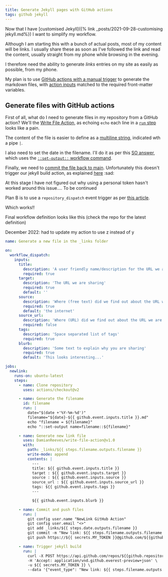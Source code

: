 ```yaml
---
title: Generate Jekyll pages with GitHub actions
tags: github jekyll 
---
```


Now that I have [customised Jekyll]({% link _posts/2021-09-28-customising jekyll.md%}) I want to simplify my workflow.

Although I am starting this with a bunch of actual posts, most of my content will be links. I usually share these as soon as I've followed the link and read the content, usually straight from my phone while browsing in the evening.

I therefore need the ability to generate *links* entries on my site as easily as possible, from my phone.

My plan is to use [GitHub actions with a manual trigger](https://github.blog/changelog/2020-07-06-github-actions-manual-triggers-with-workflow_dispatch/) to generate the markdown files, with [action inputs](https://docs.github.com/en/actions/creating-actions/metadata-syntax-for-github-actions#inputs) matched to the required front-matter variables.

## Generate files with GitHub actions

First of all, what do I need to generate files in my repository from a GitHub action? 
We'll the [Write File Action](https://github.com/marketplace/actions/write-file), as echoing `echo` each line in a [`run` step](https://docs.github.com/en/actions/learn-github-actions/workflow-syntax-for-github-actions#jobsjob_idstepsrun) looks like a pain.

The content of the file is easier to define as a [multiline string](https://alisoftware.github.io/yaml/2021/08/19/yaml-part2-strings/), indicated wth a pipe `|`.

I also need to set the date in the filename. 
I'll do it as per this [SO answer](https://stackoverflow.com/a/60942437), which uses the [`::set-output::` workflow command](https://docs.github.com/en/actions/learn-github-actions/workflow-commands-for-github-actions).

Finally, we need to [commit the file back to main](https://lannonbr.com/blog/2019-12-09-git-commit-in-actions).
Unfortunately this doesn't trigger our jekyll build action, as explained [here](https://github.community/t/github-action-not-triggering-gh-pages-upon-push/16096) :sad:

At this stage I have not figured out why using a personal token hasn't worked around this issue.... To be continued

Plan B is to use a `repository_dispatch` event trigger as per [this article](https://blog.marcnuri.com/triggering-github-actions-across-different-repositories).

Which works!!

Final workflow definition looks like this (check the repo for the latest definition)

December 2022: had to update my action to use z instead of y

``` yaml
name: Generate a new file in the _links folder

on:
  workflow_dispatch:
    inputs:
      title:
        description: 'A user friendly name/description for the URL we are sharing'     
        required: true
      target:
        description: 'The URL we are sharing'     
        required: true
        default: ''
      source:
        description: 'Where (free text) did we find out about the URL we are sharing'     
        required: true
        default: 'the internet'
      source_url:
        description: 'Where (URL) did we find out about the URL we are sharing'     
        required: false
      tags:
        description: 'Space separated list of tags'     
        required: true
      blurb:
        description: 'Some text to explain why you are sharing'     
        required: true
        default: 'This looks interesting...'

jobs:
  newlink:
    runs-on: ubuntu-latest
    steps:
      - name: Clone repository
        uses: actions/checkout@v2

      - name: Generate the filename
        id: filename
        run: |
          date="$(date +'%Y-%m-%d')"
          filename="${date}-${{ github.event.inputs.title }}.md"
          echo "filename = ${filename}"
          echo "::set-output name=filename::${filename}"

      - name: Generate new link file
        uses: DamianReeves/write-file-action@v1.0
        with:
          path: _links/${{ steps.filename.outputs.filename }}
          write-mode: append
          contents: |
            ---
            title: ${{ github.event.inputs.title }}
            target : ${{ github.event.inputs.target }}
            source : ${{ github.event.inputs.source }}
            source_url : ${{ github.event.inputs.source_url }}
            tags: ${{ github.event.inputs.tags }}
            ---

            ${{ github.event.inputs.blurb }}

      - name: Commit and push files
        run: |
          git config user.name "NewLink GitHub Action"
          git config user.email "<>"
          git add _links/${{ steps.date.outputs.filename }}
          git commit -m "New link: ${{ steps.filename.outputs.filename }}"
          git push https://${{ secrets.MY_TOKEN }}@github.com/${{github.repository}}.git main

      - name: Trigger jekyll build
        run: |
          curl -X POST https://api.github.com/repos/${{github.repository}}/dispatches \
          -H 'Accept: application/vnd.github.everest-preview+json' \
          -u ${{ secrets.MY_TOKEN }} \
          --data '{"event_type": "New link: ${{ steps.filename.outputs.filename }}", "client_payload": { "customField": "customValue" }}'

```
